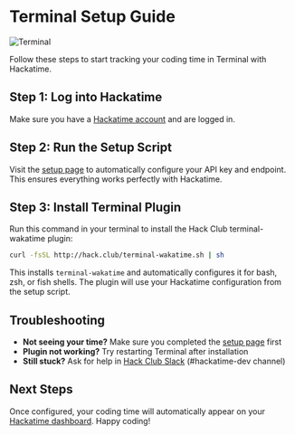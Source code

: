 # Terminal Setup Guide

![Terminal](/images/editor-icons/terminal-128.png)

Follow these steps to start tracking your coding time in Terminal with Hackatime.

## Step 1: Log into Hackatime

Make sure you have a [Hackatime account](https://hackatime.hackclub.com) and are logged in.

## Step 2: Run the Setup Script

Visit the [setup page](https://hackatime.hackclub.com/my/wakatime_setup) to automatically configure your API key and endpoint. This ensures everything works perfectly with Hackatime.

## Step 3: Install Terminal Plugin

Run this command in your terminal to install the Hack Club terminal-wakatime plugin:

```bash
curl -fsSL http://hack.club/terminal-wakatime.sh | sh
```

This installs `terminal-wakatime` and automatically configures it for bash, zsh, or fish shells. The plugin will use your Hackatime configuration from the setup script.

## Troubleshooting

- **Not seeing your time?** Make sure you completed the [setup page](https://hackatime.hackclub.com/my/wakatime_setup) first
- **Plugin not working?** Try restarting Terminal after installation
- **Still stuck?** Ask for help in [Hack Club Slack](https://hackclub.slack.com) (#hackatime-dev channel)

## Next Steps

Once configured, your coding time will automatically appear on your [Hackatime dashboard](https://hackatime.hackclub.com). Happy coding!
